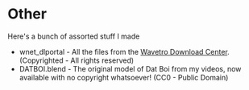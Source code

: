 # Other
Here's a bunch of assorted stuff I made

- wnet_dlportal - All the files from the [Wavetro Download Center](https://wavetro.net/downloads). (Copyrighted - All rights reserved)
- DATBOI.blend - The original model of Dat Boi from my videos, now available with no copyright whatsoever! (CC0 - Public Domain)
